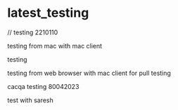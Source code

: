 # latest_testing
// testing 2210110

testing from mac with mac client

testing

testing from web browser with mac client for pull
testing 

cacqa testing 80042023


test with saresh
